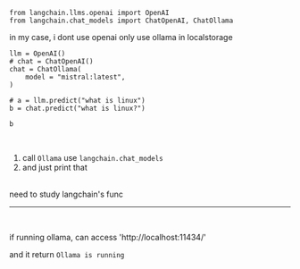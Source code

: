 ```
from langchain.llms.openai import OpenAI
from langchain.chat_models import ChatOpenAI, ChatOllama
```

in my case, i dont use openai
only use ollama in localstorage

```
llm = OpenAI()
# chat = ChatOpenAI()
chat = ChatOllama(
    model = "mistral:latest",
)

# a = llm.predict("what is linux")
b = chat.predict("what is linux?")

b
```

<br>

1. call `Ollama` use `langchain.chat_models`
2. and just print that

<br>
need to study langchain's func

<hr>
<br>

if running ollama, can access 'http://localhost:11434/'

and it return `Ollama is running`
